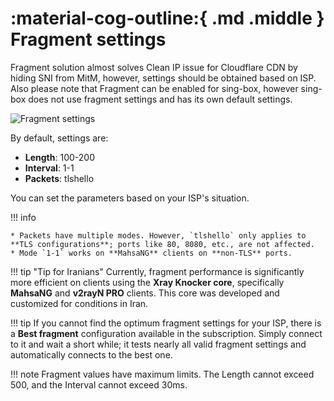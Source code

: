 # :material-cog-outline:{ .md .middle } Fragment settings

Fragment solution almost solves Clean IP issue for Cloudflare CDN by hiding SNI from MitM, however, settings should be obtained based on ISP. Also please note that Fragment can be enabled for sing-box, however sing-box does not use fragment settings and has its own default settings.

![Fragment settings](../images/fragment-settings.jpg)

By default, settings are:

- **Length**: 100-200
- **Interval**: 1-1
- **Packets**: tlshello

You can set the parameters based on your ISP's situation.

!!! info

    * Packets have multiple modes. However, `tlshello` only applies to **TLS configurations**; ports like 80, 8080, etc., are not affected.
    * Mode `1-1` works on **MahsaNG** clients on **non-TLS** ports.

!!! tip "Tip for Iranians"
    Currently, fragment performance is significantly more efficient on clients using the **Xray Knocker core**, specifically **MahsaNG** and **v2rayN PRO** clients. This core was developed and customized for conditions in Iran.

!!! tip
    If you cannot find the optimum fragment settings for your ISP, there is a **Best fragment** configuration available in the subscription. Simply connect to it and wait a short while; it tests nearly all valid fragment settings and automatically connects to the best one.

!!! note
    Fragment values have maximum limits. The Length cannot exceed 500, and the Interval cannot exceed 30ms.
